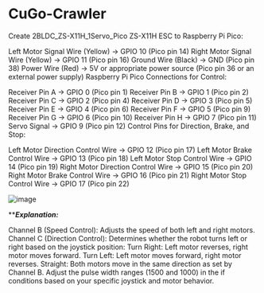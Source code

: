 # CuGo-Crawler
Create 2BLDC_ZS-X11H_1Servo_Pico
ZS-X11H ESC to Raspberry Pi Pico:

Left Motor Signal Wire (Yellow) → GPIO 10 (Pico pin 14)
Right Motor Signal Wire (Yellow) → GPIO 11 (Pico pin 16)
Ground Wire (Black) → GND (Pico pin 38)
Power Wire (Red) → 5V or appropriate power source (Pico pin 36 or an external power supply)
Raspberry Pi Pico Connections for Control:

Receiver Pin A → GPIO 0 (Pico pin 1)
Receiver Pin B → GPIO 1 (Pico pin 2)
Receiver Pin C → GPIO 2 (Pico pin 4)
Receiver Pin D → GPIO 3 (Pico pin 5)
Receiver Pin E → GPIO 4 (Pico pin 6)
Receiver Pin F → GPIO 5 (Pico pin 9)
Receiver Pin G → GPIO 6 (Pico pin 10)
Receiver Pin H → GPIO 7 (Pico pin 11)
Servo Signal → GPIO 9 (Pico pin 12)
Control Pins for Direction, Brake, and Stop:

Left Motor Direction Control Wire → GPIO 12 (Pico pin 17)
Left Motor Brake Control Wire → GPIO 13 (Pico pin 18)
Left Motor Stop Control Wire → GPIO 14 (Pico pin 19)
Right Motor Direction Control Wire → GPIO 15 (Pico pin 20)
Right Motor Brake Control Wire → GPIO 16 (Pico pin 21)
Right Motor Stop Control Wire → GPIO 17 (Pico pin 22)

![image](https://github.com/user-attachments/assets/4aa27b49-58f3-47f6-b937-e8891eb3cba5)





***********Explanation:*********

Channel B (Speed Control): Adjusts the speed of both left and right motors.
Channel C (Direction Control): Determines whether the robot turns left or right based on the joystick position:
Turn Right: Left motor reverses, right motor moves forward.
Turn Left: Left motor moves forward, right motor reverses.
Straight: Both motors move in the same direction as set by Channel B.
Adjust the pulse width ranges (1500 and 1000) in the if conditions based on your specific joystick and motor behavior.
